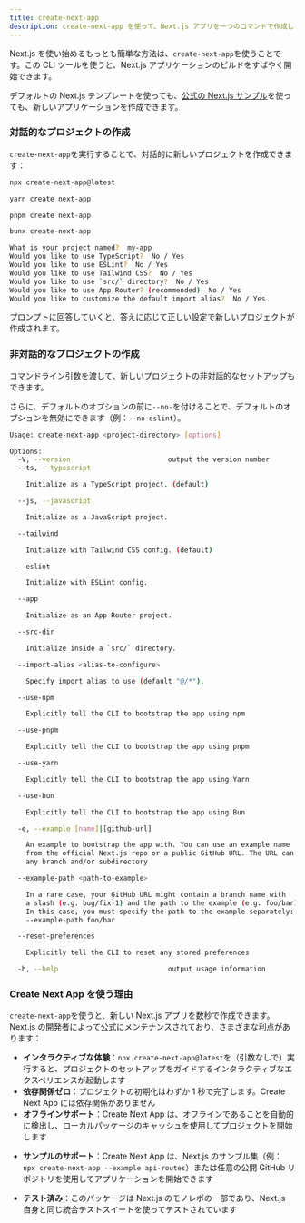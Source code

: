 ```yaml
---
title: create-next-app
description: create-next-app を使って、Next.js アプリを一つのコマンドで作成します。
---
```


Next.js を使い始めるもっとも簡単な方法は、`create-next-app`を使うことです。この CLI ツールを使うと、Next.js アプリケーションのビルドをすばやく開始できます。

デフォルトの Next.js テンプレートを使っても、[公式の Next.js サンプル](https://github.com/vercel/next.js/tree/canary/examples)を使っても、新しいアプリケーションを作成できます。

### 対話的なプロジェクトの作成

`create-next-app`を実行することで、対話的に新しいプロジェクトを作成できます：

```bash title="Terminal"
npx create-next-app@latest
```

```bash title="Terminal"
yarn create next-app
```

```bash title="Terminal"
pnpm create next-app
```

```bash title="Terminal"
bunx create-next-app
```

```bash title="Terminal"
What is your project named?  my-app
Would you like to use TypeScript?  No / Yes
Would you like to use ESLint?  No / Yes
Would you like to use Tailwind CSS?  No / Yes
Would you like to use `src/` directory?  No / Yes
Would you like to use App Router? (recommended)  No / Yes
Would you like to customize the default import alias?  No / Yes
```

プロンプトに回答していくと、答えに応じて正しい設定で新しいプロジェクトが作成されます。

### 非対話的なプロジェクトの作成

コマンドライン引数を渡して、新しいプロジェクトの非対話的なセットアップもできます。

さらに、デフォルトのオプションの前に`--no-`を付けることで、デフォルトのオプションを無効にできます（例：`--no-eslint`）。

```bash title="Terminal"
Usage: create-next-app <project-directory> [options]

Options:
  -V, --version                        output the version number
  --ts, --typescript

    Initialize as a TypeScript project. (default)

  --js, --javascript

    Initialize as a JavaScript project.

  --tailwind

    Initialize with Tailwind CSS config. (default)

  --eslint

    Initialize with ESLint config.

  --app

    Initialize as an App Router project.

  --src-dir

    Initialize inside a `src/` directory.

  --import-alias <alias-to-configure>

    Specify import alias to use (default "@/*").

  --use-npm

    Explicitly tell the CLI to bootstrap the app using npm

  --use-pnpm

    Explicitly tell the CLI to bootstrap the app using pnpm

  --use-yarn

    Explicitly tell the CLI to bootstrap the app using Yarn

  --use-bun

    Explicitly tell the CLI to bootstrap the app using Bun

  -e, --example [name]|[github-url]

    An example to bootstrap the app with. You can use an example name
    from the official Next.js repo or a public GitHub URL. The URL can use
    any branch and/or subdirectory

  --example-path <path-to-example>

    In a rare case, your GitHub URL might contain a branch name with
    a slash (e.g. bug/fix-1) and the path to the example (e.g. foo/bar).
    In this case, you must specify the path to the example separately:
    --example-path foo/bar

  --reset-preferences

    Explicitly tell the CLI to reset any stored preferences

  -h, --help                           output usage information
```

### Create Next App を使う理由

`create-next-app`を使うと、新しい Next.js アプリを数秒で作成できます。Next.js の開発者によって公式にメンテナンスされており、さまざまな利点があります：

- **インタラクティブな体験**：`npx create-next-app@latest`を（引数なしで）実行すると、プロジェクトのセットアップをガイドするインタラクティブなエクスペリエンスが起動します
- **依存関係ゼロ**：プロジェクトの初期化はわずか 1 秒で完了します。Create Next App には依存関係がありません
- **オフラインサポート**：Create Next App は、オフラインであることを自動的に検出し、ローカルパッケージのキャッシュを使用してプロジェクトを開始します
<!-- textlint-disable -->
- **サンプルのサポート**：Create Next App は、Next.js のサンプル集（例： `npx create-next-app --example api-routes`）または任意の公開 GitHub リポジトリを使用してアプリケーションを開始できます
<!-- textlint-enable -->
- **テスト済み**：このパッケージは Next.js のモノレポの一部であり、Next.js 自身と同じ統合テストスイートを使ってテストされています
